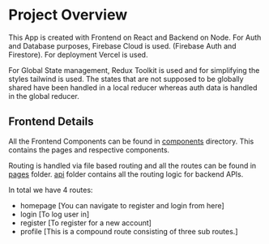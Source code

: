 # Project Overview

This App is created with Frontend on React and Backend on Node. For Auth and Database purposes, Firebase Cloud is used. (Firebase Auth and Firestore). For deployment Vercel is used.

For Global State management, Redux Toolkit is used and for simplifying the styles tailwind is used. The states that are not supposed to be globally shared have been handled in a local reducer whereas auth data is handled in the global reducer.

## Frontend Details

All the Frontend Components can be found in [components](components/) directory. This contains the pages and respective components.

Routing is handled via file based routing and all the routes can be found in [pages](pages/) folder. [api](pages/api/) folder contains all the routing logic for backend APIs.

In total we have 4 routes:

- homepage [You can navigate to register and login from here]
- login [To log user in]
- register [To register for a new account]
- profile [This is a compound route consisting of three sub routes.]

